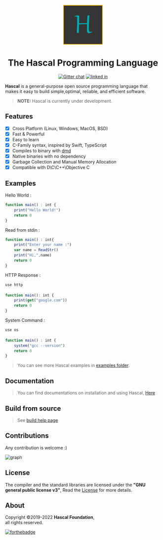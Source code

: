 
<div align="center">
  <img style="text-align:center" src="hascal-logo.png" height="128px" width="128px">


  # The Hascal Programming Language
  [![Gitter chat](https://img.shields.io/gitter/room/hascal/commuinty?logo=gitter&style=for-the-badge)](https://gitter.im/hascal/community)
  [![linked in](https://img.shields.io/badge/LinkedIn-0077B5?style=for-the-badge&logo=linkedin&logoColor=white)](https://linkedin.com/company/hascal-lang)
</div>

**Hascal** is a general-purpose open source programming language that makes it easy to build simple,optimal, reliable, and efficient software.

<!-- > Visit [Hascal's Official Website](https://hascal.github.io) -->
> **NOTE:** Hascal is currently under development.
## Features
- [x] Cross Platform (Linux, Windows, MacOS, BSD) 
- [x] Fast & Powerful
- [x] Easy to learn
- [x] C-Family syntax, inspired by Swift, TypeScript
- [x] Compiles to binary with [dmd](https://github.com/dlang/dmd)
- [x] Native binaries with no dependency
- [x] Garbage Collection and Manual Memory Allocation
- [x] Compatible with D\C\C++\Objective C

## Examples
Hello World :
```typescript
function main() : int {
    print("Hello World!")
    return 0
}
```
Read from stdin :
```typescript
function main() : int{
    print("Enter your name :")
    var name = ReadStr()
    print("Hi,",name)
    return 0
}
```

HTTP Response :
```typescript
use http

function main(): int {
    print(get("google.com"))
    return 0
}
```

System Command :
```typescript
use os

function main() : int {
    system("gcc --version")
    return 0
}
```
> You can see more Hascal examples in [examples folder](https://github.com/hascal/hascal/tree/main/examples).

## Documentation
> You can find documentations on installation and using Hascal, [Here](https://github.com/hascal/hascal/tree/main/docs)

## Build from source
> See [build help page](docs/BUILD.md)

## Contributions
Any contribution is welcome :)

![graph](https://contrib.rocks/image?repo=hascal/hascal)

## License
The compiler and the standard libraries are licensed under the **"GNU general public license v3"**,
Read the [License](https://github.com/hascal/hascal/blob/main/LICENSE) for more details.

## About
Copyright ©2019-2022 **Hascal Foundation**, \
all rights reserved.

[![forthebadge](https://forthebadge.com/images/badges/built-with-love.svg)](https://forthebadge.com)
